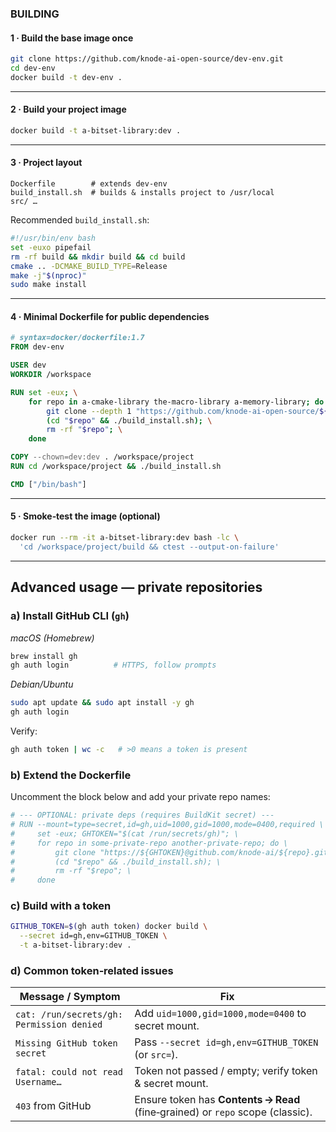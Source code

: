 ### BUILDING

#### 1 · Build the base image once

```bash
git clone https://github.com/knode-ai-open-source/dev-env.git
cd dev-env
docker build -t dev-env .
```

---

#### 2 · Build your project image

```bash
docker build -t a-bitset-library:dev .
```

---

#### 3 · Project layout

```
Dockerfile        # extends dev-env
build_install.sh  # builds & installs project to /usr/local
src/ …
```

Recommended `build_install.sh`:

```bash
#!/usr/bin/env bash
set -euxo pipefail
rm -rf build && mkdir build && cd build
cmake .. -DCMAKE_BUILD_TYPE=Release
make -j"$(nproc)"
sudo make install
```

---

#### 4 · Minimal **Dockerfile** for public dependencies

```dockerfile
# syntax=docker/dockerfile:1.7
FROM dev-env

USER dev
WORKDIR /workspace

RUN set -eux; \
    for repo in a-cmake-library the-macro-library a-memory-library; do \
        git clone --depth 1 "https://github.com/knode-ai-open-source/${repo}.git" "$repo"; \
        (cd "$repo" && ./build_install.sh); \
        rm -rf "$repo"; \
    done

COPY --chown=dev:dev . /workspace/project
RUN cd /workspace/project && ./build_install.sh

CMD ["/bin/bash"]
```

---

#### 5 · Smoke‑test the image (optional)

```bash
docker run --rm -it a-bitset-library:dev bash -lc \
  'cd /workspace/project/build && ctest --output-on-failure'
```

---

## Advanced usage — private repositories

### a) Install GitHub CLI (`gh`)

*macOS (Homebrew)*

```bash
brew install gh
gh auth login          # HTTPS, follow prompts
```

*Debian/Ubuntu*

```bash
sudo apt update && sudo apt install -y gh
gh auth login
```

Verify:

```bash
gh auth token | wc -c   # >0 means a token is present
```

### b) Extend the Dockerfile

Uncomment the block below and add your private repo names:

```dockerfile
# --- OPTIONAL: private deps (requires BuildKit secret) ---
# RUN --mount=type=secret,id=gh,uid=1000,gid=1000,mode=0400,required \
#     set -eux; GHTOKEN="$(cat /run/secrets/gh)"; \
#     for repo in some-private-repo another-private-repo; do \
#         git clone "https://${GHTOKEN}@github.com/knode-ai/${repo}.git" "$repo"; \
#         (cd "$repo" && ./build_install.sh); \
#         rm -rf "$repo"; \
#     done
```

### c) Build with a token

```bash
GITHUB_TOKEN=$(gh auth token) docker build \
  --secret id=gh,env=GITHUB_TOKEN \
  -t a-bitset-library:dev .
```

### d) Common token‑related issues

| Message / Symptom                         | Fix                                                                            |
| ----------------------------------------- | ------------------------------------------------------------------------------ |
| `cat: /run/secrets/gh: Permission denied` | Add `uid=1000,gid=1000,mode=0400` to secret mount.                             |
| `Missing GitHub token secret`             | Pass `--secret id=gh,env=GITHUB_TOKEN` (or `src=`).                            |
| `fatal: could not read Username…`         | Token not passed / empty; verify token & secret mount.                         |
| `403` from GitHub                         | Ensure token has **Contents → Read** (fine‑grained) or `repo` scope (classic). |
